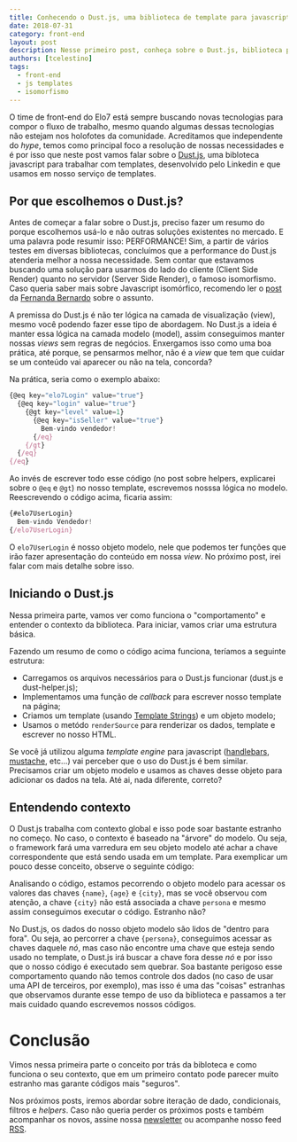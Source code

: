 ```yaml
---
title: Conhecendo o Dust.js, uma biblioteca de template para javascript
date: 2018-07-31
category: front-end
layout: post
description: Nesse primeiro post, conheça sobre o Dust.js, biblioteca para trabalhar com templates no cliente e no servidor.
authors: [tcelestino]
tags:
  - front-end
  - js templates
  - isomorfismo
---
```


O time de front-end do Elo7 está sempre buscando novas tecnologias para compor o fluxo de trabalho, mesmo quando algumas dessas tecnologias não estejam nos holofotes da comunidade. Acreditamos que independente do *hype*, temos como principal foco a resolução de nossas necessidades e é por isso que neste post vamos falar sobre o [Dust.js](http://www.dustjs.com/), uma bibloteca javascript para trabalhar com templates, desenvolvido pelo Linkedin e que usamos em nosso serviço de templates.

## Por que escolhemos o Dust.js?

Antes de começar a falar sobre o Dust.js, preciso fazer um resumo do porque escolhemos usá-lo e não outras soluções existentes no mercado. E uma palavra pode resumir isso: PERFORMANCE! Sim, a partir de vários testes em diversas bibliotecas, concluímos que a performance do Dust.js atenderia melhor a nossa necessidade. Sem contar que estavamos buscando uma solução para usarmos do lado do cliente (Client Side Render) quanto no servidor (Server Side Render), o famoso isomorfismo. Caso queria saber mais sobre Javascript isomórfico, recomendo ler o [post](https://engenharia.elo7.com.br/isomorfismo/) da [Fernanda Bernardo](https://engenharia.elo7.com.br/fernandabernardo/) sobre o assunto.

A premissa do Dust.js é não ter lógica na camada de visualização (view), mesmo você podendo fazer esse tipo de abordagem. No Dust.js a ideia é manter essa lógica na camada modelo (model), assim conseguimos manter nossas *views* sem regras de negócios. Enxergamos isso como uma boa prática, até porque, se pensarmos melhor, não é a *view* que tem que cuidar se um conteúdo vai aparecer ou não na tela, concorda?

Na prática, seria como o exemplo abaixo:

```javascript
{@eq key="elo7Login" value="true"}
  {@eq key="login" value="true"}
    {@gt key="level" value=1}
      {@eq key="isSeller" value="true"}
        Bem-vindo vendedor!
      {/eq}
    {/gt}
  {/eq}
{/eq}
```

Ao invés de escrever todo esse código (no post sobre helpers, explicarei sobre o `@eq` e `@gt`) no nosso template, escrevemos nosssa lógica no modelo. Reescrevendo o código acima, ficaria assim:

```javascript
{#elo7UserLogin}
  Bem-vindo Vendedor!
{/elo7UserLogin}
```

O `elo7UserLogin` é nosso objeto modelo, nele que podemos ter funções que irão fazer apresentação do conteúdo em nossa *view*. No próximo post, irei falar com mais detalhe sobre isso.

## Iniciando o Dust.js

Nessa primeira parte, vamos ver como funciona o "comportamento" e entender o contexto da biblioteca. Para iniciar, vamos criar uma estrutura básica.

<a class="jsbin-embed" href="http://jsbin.com/qatizuf/3/embed?html,output"></a><script src="http://static.jsbin.com/js/embed.min.js?4.1.4"></script>

Fazendo um resumo de como o código acima funciona, teríamos a seguinte estrutura:

- Carregamos os arquivos necessários para o Dust.js funcionar (dust.js e dust-helper.js);
- Implementamos uma função de *callback* para escrever nosso template na página;
- Criamos um template (usando [Template Strings](https://developer.mozilla.org/pt-BR/docs/Web/JavaScript/Reference/template_strings)) e um objeto modelo;
- Usamos o metódo `renderSource` para renderizar os dados, template e escrever no nosso HTML.

Se você já utilizou alguma *template engine* para javascript ([handlebars](https://handlebarsjs.com/), [mustache](http://mustache.github.io/), etc...) vai perceber que o uso do Dust.js é bem similar. Precisamos criar um objeto modelo e usamos as chaves desse objeto para adicionar os dados na tela. Até ai, nada diferente, correto?

## Entendendo contexto

O Dust.js trabalha com contexto global e isso pode soar bastante estranho no começo. No caso, o contexto é baseado na "árvore" do modelo. Ou seja, o framework fará uma varredura em seu objeto modelo até achar a chave correspondente que está sendo usada em um template. Para exemplicar um pouco desse conceito, observe o seguinte código:

<a class="jsbin-embed" href="http://jsbin.com/rajahus/1/embed?html,output"></a><script src="http://static.jsbin.com/js/embed.min.js?4.1.4"></script>

Analisando o código, estamos pecorrendo o objeto modelo para acessar os valores das chaves `{name}`, `{age}` e `{city}`, mas se você observou com atenção, a chave `{city}` não está associada a chave `persona` e mesmo assim conseguimos executar o código. Estranho não?

No Dust.js, os dados do nosso objeto modelo são lidos de "dentro para fora". Ou seja, ao percorrer a chave `{persona}`, conseguimos acessar as chaves daquele *nó*, mas caso não encontre uma chave que esteja sendo usado no template, o Dust.js irá buscar a chave fora desse *nó* e por isso que o nosso código é executado sem quebrar. Soa bastante perigoso esse comportamento quando não temos controle dos dados (no caso de usar uma API de terceiros, por exemplo), mas isso é uma das "coisas" estranhas que observamos durante esse tempo de uso da biblioteca e passamos a ter mais cuidado quando escrevemos nossos códigos.

# Conclusão

Vimos nessa primeira parte o conceito por trás da bibloteca e como funciona o seu contexto, que em um primeiro contato pode parecer muito estranho mas garante códigos mais "seguros".

Nos próximos posts, iremos abordar sobre iteração de dado, condicionais, filtros e *helpers*. Caso não queria perder os próximos posts e também acompanhar os novos, assine nossa [newsletter](http://eepurl.com/cVUwvH) ou acompanhe nosso feed [RSS](https://engenharia.elo7.com.br/rss.xml).
